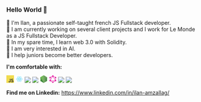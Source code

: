 ### Hello World 👋

<!--
**IlanAMG/IlanAMG** is a ✨ _special_ ✨ repository because its `README.md` (this file) appears on your GitHub profile.

Here are some ideas to get you started:

- 🔭 I’m currently working on ...
- 🌱 I’m currently learning ...
- 👯 I’m looking to collaborate on ...
- 🤔 I’m looking for help with ...
- 💬 Ask me about ...
- 📫 How to reach me: ...
- 😄 Pronouns: ...
- ⚡ Fun fact: ...
-->

💬  I'm Ilan, a passionate self-taught french JS Fullstack developer.\
🔭  I am currently working on several client projects and I work for Le Monde as a JS Fullstack Developer.\
🌱  In my spare time, I learn web 3.0 with Solidity.\
🤖  I am very interested in AI.\
👯  I help juniors become better developers.

**I'm comfortable with:**

<code><img height="20" src="https://raw.githubusercontent.com/github/explore/80688e429a7d4ef2fca1e82350fe8e3517d3494d/topics/javascript/javascript.png"></code>
<code><img height="20" src="https://raw.githubusercontent.com/github/explore/80688e429a7d4ef2fca1e82350fe8e3517d3494d/topics/react/react.png"></code>
<code><img height="20" src="https://www.drupal.org/files/project-images/nextjs-icon-dark-background.png"></code>
<code><img height="20" src="https://upload.wikimedia.org/wikipedia/commons/thumb/4/4c/Typescript_logo_2020.svg/512px-Typescript_logo_2020.svg.png"></code>
<code><img height="20" src="https://raw.githubusercontent.com/github/explore/80688e429a7d4ef2fca1e82350fe8e3517d3494d/topics/nodejs/nodejs.png"></code>
<code><img height="20" src="https://raw.githubusercontent.com/github/explore/5c058a388828bb5fde0bcafd4bc867b5bb3f26f3/topics/graphql/graphql.png"></code>
<code><img height="20" src="https://cdn-images-1.medium.com/max/1200/1*ti5CnGh_T4Kqy5aCTLJRcg.png"></code>
<code><img height="20" src="https://developer.asustor.com/uploadIcons/0020_999_1603080704_PostgreSQL.png"></code>

**Find me on Linkedin:**
https://www.linkedin.com/in/ilan-amzallag/

<!-- ## My Github stats

<img src="https://github-readme-stats.vercel.app/api?username=IlanAMG&show_icons=true&theme=blueberry" alt="Ilan Amzallag Github stats" /> -->
